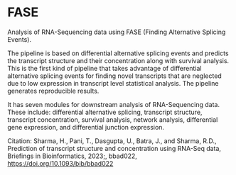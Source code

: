# FASE

Analysis of RNA-Sequencing data using FASE (Finding Alternative Splicing Events).

The pipeline is based on differential alternative splicing events and predicts the transcript structure and their concentration along with survival analysis. This is the first kind of pipeline that takes advantage of differential alternative splicing events for finding novel transcripts that are neglected due to low expression in transcript level statistical analysis. The pipeline generates reproducible results.

It has seven modules for downstream analysis of RNA-Sequencing data. These include: differential alternative splicing, transcript structure, transcript concentration, survival analysis, network analysis, differential gene expression, and differential junction expression.

Citation:
Sharma, H., Pani, T., Dasgupta, U., Batra, J., and Sharma, R.D., Prediction of transcript structure and concentration using RNA-Seq data, Briefings in Bioinformatics, 2023;, bbad022, https://doi.org/10.1093/bib/bbad022
